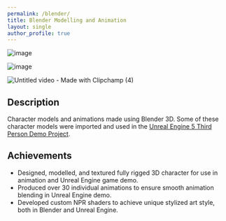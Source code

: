 ```yaml
---
permalink: /blender/
title: Blender Modelling and Animation
layout: single
author_profile: true
---
```


![image](https://github.com/user-attachments/assets/27515c65-b846-4863-9468-d55ee7875f5c)

![image](https://github.com/user-attachments/assets/faad3c3e-e7cf-4d79-a5cf-dfc3d9b41d7a)

![Untitled video - Made with Clipchamp (4)](https://github.com/user-attachments/assets/7c579310-c323-43aa-b817-901a64072b26)

## Description
Character models and animations made using Blender 3D. Some of these character models were imported and used in the [Unreal Engine 5 Third Person Demo Project](https://leezehao.github.io/portfolio/ue5-demo/).

## Achievements
- Designed, modelled, and textured fully rigged 3D character for use in animation and Unreal Engine game demo.
- Produced over 30 individual animations to ensure smooth animation blending in Unreal Engine demo.
- Developed custom NPR shaders to achieve unique stylized art style, both in Blender and Unreal Engine.





